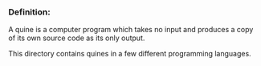 ### Definition:
A quine is a computer program which takes no input and produces a copy of its own source code as its only output.

This directory contains quines in a few different programming languages. 
